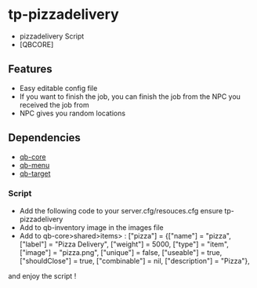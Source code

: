 # tp-pizzadelivery
- pizzadelivery Script
- [QBCORE]


## Features
- Easy editable config file
- If you want to finish the job, you can finish the job from the NPC you received the job from
- NPC gives you random locations


## Dependencies
- [qb-core](https://github.com/qbcore-framework/qb-core)
- [qb-menu](https://github.com/qbcore-framework/qb-menu)
- [qb-target](https://github.com/qbcore-framework/qb-target)


### Script
- Add the following code to your server.cfg/resouces.cfg
        ensure tp-pizzadelivery
- Add to qb-inventory image in the images file
- Add to qb-core>shared>items> :
    ["pizza"] 	 = {["name"] = "pizza",	["label"] = "Pizza Delivery", 	["weight"] = 5000, 	["type"] = "item", 	 ["image"] = "pizza.png", 		["unique"] = false, 	["useable"] = true, 	["shouldClose"] = true,    ["combinable"] = nil,   ["description"] = "Pizza"},

and enjoy the script !
